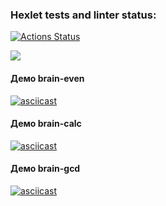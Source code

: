 ### Hexlet tests and linter status:
[![Actions Status](https://github.com/Marcelinka/backend-project-44/actions/workflows/hexlet-check.yml/badge.svg)](https://github.com/Marcelinka/backend-project-44/actions)

<a href="https://codeclimate.com/github/Marcelinka/backend-project-44/maintainability"><img src="https://api.codeclimate.com/v1/badges/1770eb9f5cb48c85d935/maintainability" /></a>

#### Демо brain-even

[![asciicast](https://asciinema.org/a/6HeMP1yBj5paUoWW2MfkBwIKA.svg)](https://asciinema.org/a/6HeMP1yBj5paUoWW2MfkBwIKA)

#### Демо brain-calc

[![asciicast](https://asciinema.org/a/N6piAmGLMbrLm6NCEmrXlGaRd.svg)](https://asciinema.org/a/N6piAmGLMbrLm6NCEmrXlGaRd)

#### Демо brain-gcd

[![asciicast](https://asciinema.org/a/vbQtjW9wwsUEfyDiuES6YEUNm.svg)](https://asciinema.org/a/vbQtjW9wwsUEfyDiuES6YEUNm)